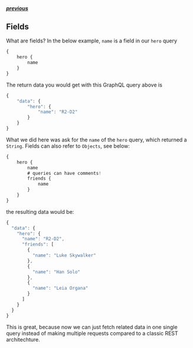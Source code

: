 ##### [previous](./queries.md)

## Fields

What are fields? In the below example, `name` is a field in our `hero` query

```js
{
    hero {
        name
    }
}
```

The return data you would get with this GraphQL query above is

```js
{
    "data": {
        "hero": {
            "name": "R2-D2"
        }
    }
}
```

What we did here was ask for the `name` of the `hero` query, which returned a `String`. Fields can also refer to `Objects`, see below:

```js
{
    hero {
        name
        # queries can have comments!
        friends {
            name
        }
    }
}
```

the resulting data would be:

```js
{
  "data": {
    "hero": {
      "name": "R2-D2",
      "friends": [
        {
          "name": "Luke Skywalker"
        },
        {
          "name": "Han Solo"
        },
        {
          "name": "Leia Organa"
        }
      ]
    }
  }
}
```

This is great, because now we can just fetch related data in one single query instead of making multiple requests compared to a classic REST architechture.
